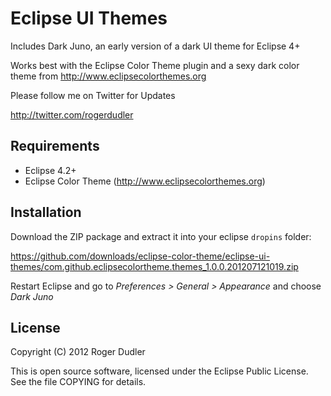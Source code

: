 Eclipse UI Themes
=================

Includes Dark Juno, an early version of a dark UI theme for Eclipse 4+

Works best with the Eclipse Color Theme plugin and a sexy dark color theme from http://www.eclipsecolorthemes.org

Please follow me on Twitter for Updates

http://twitter.com/rogerdudler

Requirements
------------

* Eclipse 4.2+
* Eclipse Color Theme (http://www.eclipsecolorthemes.org)

Installation
------------

Download the ZIP package and extract it into your eclipse ```dropins``` folder:

https://github.com/downloads/eclipse-color-theme/eclipse-ui-themes/com.github.eclipsecolortheme.themes_1.0.0.201207121019.zip

Restart Eclipse and go to *Preferences > General > Appearance* and choose *Dark Juno*

License
-------

Copyright (C) 2012 Roger Dudler

This is open source software, licensed under the Eclipse Public License. See the file COPYING for details.